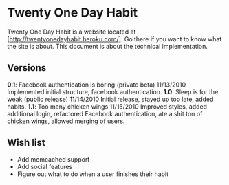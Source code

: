 Twenty One Day Habit
====================

Twenty One Day Habit is a website located at [http://twentyonedayhabit.heroku.com/]. Go there if you want to know what the site is about. This document is about the technical implementation.

Versions
--------
**0.1**: Facebook authentication is boring (private beta) 11/13/2010 Implemented initial structure, facebook authentication.
**1.0**: Sleep is for the weak (public release) 11/14/2010 Initial release, stayed up too late, added habits.
**1.1**: Too many chicken wings 11/15/2010 Improved styles, added additional login, refactored Facebook authentication, ate a shit ton of chicken wings, allowed merging of users.

Wish list
---------
* Add memcached support
* Add social features
* Figure out what to do when a user finishes their habit